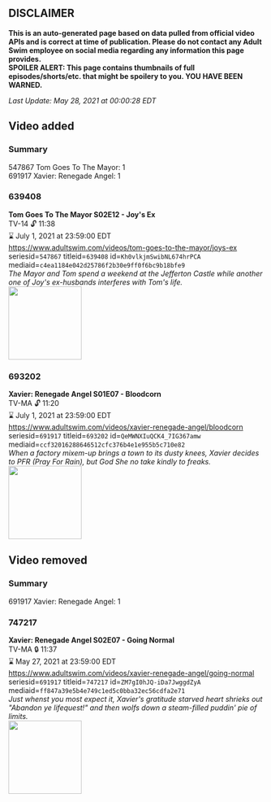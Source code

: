 ## DISCLAIMER
**This is an auto-generated page based on data pulled from official video APIs and is correct at time of publication. Please do not contact any Adult Swim employee on social media regarding any information this page provides.**  
**SPOILER ALERT: This page contains thumbnails of full episodes/shorts/etc. that might be spoilery to you. YOU HAVE BEEN WARNED.**  

_Last Update: May 28, 2021 at 00:00:28 EDT_
## Video added
### Summary
547867 Tom Goes To The Mayor: 1  
691917 Xavier: Renegade Angel: 1  
### 639408
**Tom Goes To The Mayor S02E12 - Joy's Ex**  
TV-14 🔓 11:38  
⌛ July 1, 2021 at 23:59:00 EDT  
https://www.adultswim.com/videos/tom-goes-to-the-mayor/joys-ex  
seriesid=`547867` titleid=`639408` id=`Kh0vlkjmSwibNL674hrPCA` mediaid=`c4ea1184e042d25786f2b30e9ff0f6bc9b18bfe9`  
_The Mayor and Tom spend a weekend at the Jefferton Castle while another one of Joy's ex-husbands interferes with Tom's life._  
<a href="https://media.cdn.adultswim.com/uploads/20210107/thumbnails/2_2117957169-tgttm_025.jpg"><img src="https://media.cdn.adultswim.com/uploads/20210107/thumbnails/2_2117957169-tgttm_025.jpg" height="144px" /></a>
### 693202
**Xavier: Renegade Angel S01E07 - Bloodcorn**  
TV-MA 🔓 11:20  
⌛ July 1, 2021 at 23:59:00 EDT  
https://www.adultswim.com/videos/xavier-renegade-angel/bloodcorn  
seriesid=`691917` titleid=`693202` id=`QeMWNXIuQCK4_7IG367amw` mediaid=`ccf32016288646512cfc376b4e1e955b5c710e82`  
_When a factory mixem-up brings a town to its dusty knees, Xavier decides to PFR (Pray For Rain), but God She no take kindly to freaks._  
<a href="https://media.cdn.adultswim.com/uploads/20210104/thumbnails/2_21141729131-xavier_107.jpg"><img src="https://media.cdn.adultswim.com/uploads/20210104/thumbnails/2_21141729131-xavier_107.jpg" height="144px" /></a>
## Video removed
### Summary
691917 Xavier: Renegade Angel: 1  
### 747217
**Xavier: Renegade Angel S02E07 - Going Normal**  
TV-MA 🔒 11:37  
⌛ May 27, 2021 at 23:59:00 EDT  
https://www.adultswim.com/videos/xavier-renegade-angel/going-normal  
seriesid=`691917` titleid=`747217` id=`ZM7gI0hJQ-iDa7JwggdZyA` mediaid=`ff847a39e5b4e749c1ed5c0bba32ec56cdfa2e71`  
_Just whenst you most expect it, Xavier's gratitude starved heart shrieks out "Abandon ye lifequest!" and then wolfs down a steam-filled puddin' pie of limits._  
<a href="https://media.cdn.adultswim.com/uploads/20210104/thumbnails/2_21141732217-xavier_207.jpg"><img src="https://media.cdn.adultswim.com/uploads/20210104/thumbnails/2_21141732217-xavier_207.jpg" height="144px" /></a>
